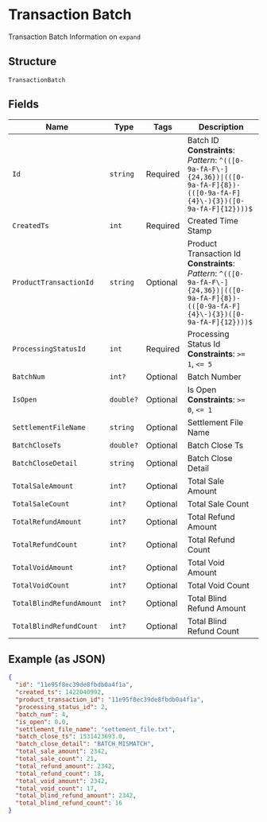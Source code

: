 
# Transaction Batch

Transaction Batch Information on `expand`

## Structure

`TransactionBatch`

## Fields

| Name | Type | Tags | Description |
|  --- | --- | --- | --- |
| `Id` | `string` | Required | Batch ID<br>**Constraints**: *Pattern*: `^(([0-9a-fA-F\-]{24,36})\|(([0-9a-fA-F]{8})-(([0-9a-fA-F]{4}\-){3})([0-9a-fA-F]{12})))$` |
| `CreatedTs` | `int` | Required | Created Time Stamp |
| `ProductTransactionId` | `string` | Optional | Product Transaction Id<br>**Constraints**: *Pattern*: `^(([0-9a-fA-F\-]{24,36})\|(([0-9a-fA-F]{8})-(([0-9a-fA-F]{4}\-){3})([0-9a-fA-F]{12})))$` |
| `ProcessingStatusId` | `int` | Required | Processing Status Id<br>**Constraints**: `>= 1`, `<= 5` |
| `BatchNum` | `int?` | Optional | Batch Number |
| `IsOpen` | `double?` | Optional | Is Open<br>**Constraints**: `>= 0`, `<= 1` |
| `SettlementFileName` | `string` | Optional | Settlement File Name |
| `BatchCloseTs` | `double?` | Optional | Batch Close Ts |
| `BatchCloseDetail` | `string` | Optional | Batch Close Detail |
| `TotalSaleAmount` | `int?` | Optional | Total Sale Amount |
| `TotalSaleCount` | `int?` | Optional | Total Sale Count |
| `TotalRefundAmount` | `int?` | Optional | Total Refund Amount |
| `TotalRefundCount` | `int?` | Optional | Total Refund Count |
| `TotalVoidAmount` | `int?` | Optional | Total Void Amount |
| `TotalVoidCount` | `int?` | Optional | Total Void Count |
| `TotalBlindRefundAmount` | `int?` | Optional | Total Blind Refund Amount |
| `TotalBlindRefundCount` | `int?` | Optional | Total Blind Refund Count |

## Example (as JSON)

```json
{
  "id": "11e95f8ec39de8fbdb0a4f1a",
  "created_ts": 1422040992,
  "product_transaction_id": "11e95f8ec39de8fbdb0a4f1a",
  "processing_status_id": 2,
  "batch_num": 4,
  "is_open": 0.0,
  "settlement_file_name": "settement_file.txt",
  "batch_close_ts": 1531423693.0,
  "batch_close_detail": "BATCH_MISMATCH",
  "total_sale_amount": 2342,
  "total_sale_count": 21,
  "total_refund_amount": 2342,
  "total_refund_count": 18,
  "total_void_amount": 2342,
  "total_void_count": 17,
  "total_blind_refund_amount": 2342,
  "total_blind_refund_count": 16
}
```

